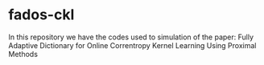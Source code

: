 # fados-ckl
In this repository we have the codes used to simulation of the paper: Fully Adaptive Dictionary for Online Correntropy Kernel Learning Using Proximal Methods
